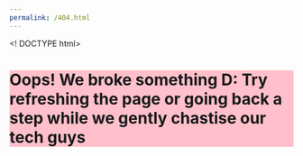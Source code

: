 ```yaml
---
permalink: /404.html
---
```

<! DOCTYPE html>
<html>
<style>
	body {
	background-colour: black;
	border: 10px 10px 10px 10px;
	border-color: pink;
	}
	h1{
	background-color: pink;
	border: 5px 5px 5px 5px;
	border-color: white;
	font-color: black;
	}
</style>
<body>
<h1>Oops! We broke something D: Try refreshing the page or going back a step while we
gently chastise our tech guys</h1>
</body>
</html>
